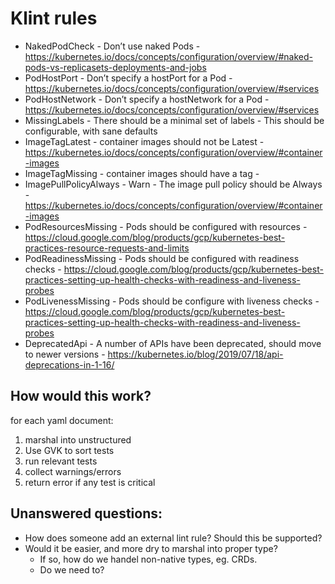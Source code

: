 # Klint rules

- NakedPodCheck -  Don’t use naked Pods - https://kubernetes.io/docs/concepts/configuration/overview/#naked-pods-vs-replicasets-deployments-and-jobs
- PodHostPort - Don’t specify a hostPort for a Pod - https://kubernetes.io/docs/concepts/configuration/overview/#services
- PodHostNetwork - Don’t specify a hostNetwork for a Pod - https://kubernetes.io/docs/concepts/configuration/overview/#services
- MissingLabels - There should be a minimal set of labels - This should be configurable, with sane defaults
- ImageTagLatest - container images should not be Latest - https://kubernetes.io/docs/concepts/configuration/overview/#container-images
- ImageTagMissing - container images should have a tag -
- ImagePullPolicyAlways - Warn - The image pull policy should be Always - https://kubernetes.io/docs/concepts/configuration/overview/#container-images
- PodResourcesMissing - Pods should be configured with resources - https://cloud.google.com/blog/products/gcp/kubernetes-best-practices-resource-requests-and-limits
- PodReadinessMissing - Pods should be configured with readiness checks - https://cloud.google.com/blog/products/gcp/kubernetes-best-practices-setting-up-health-checks-with-readiness-and-liveness-probes
- PodLivenessMissing - Pods should be configure with liveness checks - https://cloud.google.com/blog/products/gcp/kubernetes-best-practices-setting-up-health-checks-with-readiness-and-liveness-probes
- DeprecatedApi - A number of APIs have been deprecated, should move to newer versions -  https://kubernetes.io/blog/2019/07/18/api-deprecations-in-1-16/


## How would this work?
for each yaml document:

1. marshal into unstructured
1. Use GVK to sort tests
1. run relevant tests
1. collect warnings/errors
1. return error if any test is critical

## Unanswered questions:
- How does someone add an external lint rule?  Should this be supported?
- Would it be easier, and more dry to marshal into proper type?  
  - If so, how do we handel non-native types, eg. CRDs.  
  - Do we need to?
  
